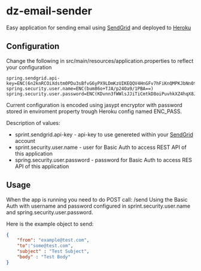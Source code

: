 # dz-email-sender

Easy application for sending email using [SendGrid](https://sendgrid.com) and deployed to [Heroku](https://heroku.com)

## Configuration

Change the following in src/main/resources/application.properties to reflect your configuration
```text
spring.sendgrid.api-key=ENC(6n2knRCOiXdstm0PDu3sBfvG6yPX9LDmKzUIKEQQV4HnGFv7hFiKnQMPKJbNn0t/IXvddVBeoUG+NLdsM7Ex9+pXe+Jnd01o7KRfQK4s+TQ=)
spring.security.user.name=ENC(bum86o+TJA/p24Oa9/1PBA==)
spring.security.user.password=ENC(KDvnn3fWWlsJJiTiCmtkD8oiPuvhkXZ4hqX8JKONU6k=)
```

Current configuration is encoded using jasypt encryptor with password stored in enviroment property trough Heroku config named ENC_PASS.

Description of values:
* sprint.sendgrid.api-key - api-key to use genereted within your [SendGrid](https://sendgrid.com) account
* sprint.security.user.name - user for Basic Auth to access REST API of this application
* spring.security.user.password - password for Basic Auth to access RES API of this application

## Usage

When the app is running you need to do POST call: <your-host>/send
Using the Basic Auth with username and password configured in sprint.security.user.name and spring.security.user.password.

Here is the example object to send:
```json
{
	"from": "example@test.com",
	"to":"some@test.com",
	"subject" : "Test Subject",
	"body" : "Test Body"
}
```
